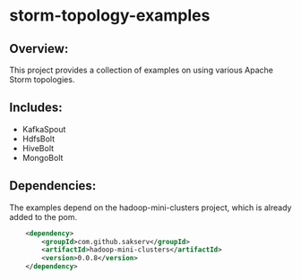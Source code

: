 # storm-topology-examples

Overview:
---------
This project provides a collection of examples on using various Apache Storm topologies.

Includes:
---------
*  KafkaSpout
*  HdfsBolt
*  HiveBolt
*  MongoBolt

Dependencies:
-------------
The examples depend on the hadoop-mini-clusters project, which is already added to the pom.

```XML
	<dependency>
		<groupId>com.github.sakserv</groupId>
		<artifactId>hadoop-mini-clusters</artifactId>
		<version>0.0.8</version>
	</dependency>
```

